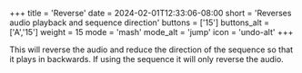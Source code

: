 +++
title = 'Reverse'
date = 2024-02-01T12:33:06-08:00
short = 'Reverses audio playback and sequence direction'
buttons = ['15']
buttons_alt = ['A','15']
weight = 15
mode = 'mash'
mode_alt = 'jump'
icon = 'undo-alt'
+++

This will reverse the audio and reduce the direction of the sequence so that it plays in backwards. If using the sequence it will only reverse the audio.